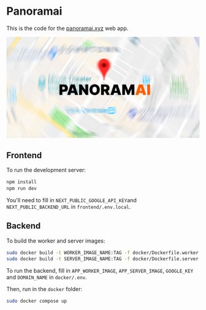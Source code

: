 # Panoramai

This is the code for the [panoramai.xyz](https://panoramai.xyz) web app.

![panoramai](frontend/app/opengraph-image.jpg)

## Frontend

To run the development server:

```bash
npm install
npm run dev
```

You'll need to fill in `NEXT_PUBLIC_GOOGLE_API_KEY`and `NEXT_PUBLIC_BACKEND_URL` in `frontend/.env.local`.

## Backend

To build the worker and server images:

```bash
sudo docker build -t WORKER_IMAGE_NAME:TAG -f docker/Dockerfile.worker .
sudo docker build -t SERVER_IMAGE_NAME:TAG -f docker/Dockerfile.server .
```

To run the backend, fill in `APP_WORKER_IMAGE`, `APP_SERVER_IMAGE`, `GOOGLE_KEY` and `DOMAIN_NAME` in `docker/.env`.

Then, run in the `docker` folder:

```bash
sudo docker compose up
```
